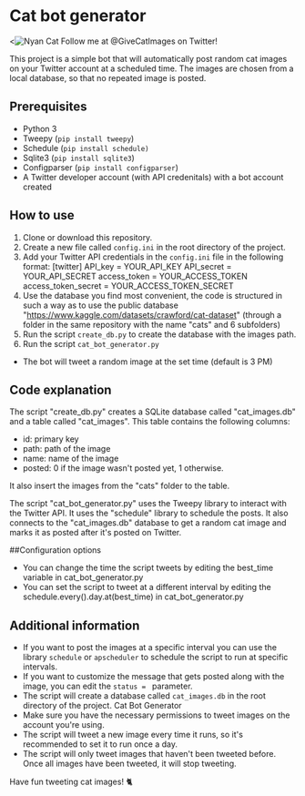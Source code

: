# Cat bot generator
<![Nyan Cat](https://media.tenor.com/zBc1XhcbTSoAAAAC/nyan-cat-rainbow.gif)
Follow me at @GiveCatImages on Twitter!

This project is a simple bot that will automatically post random cat images on your Twitter account at a scheduled time. The images are chosen from a local database, so that no repeated image is posted.

## Prerequisites
- Python 3
- Tweepy (`pip install tweepy`)
- Schedule (`pip install schedule)`
- Sqlite3 (`pip install sqlite3`)
- Configparser (`pip install configparser`)
- A Twitter developer account (with API credenitals) with a bot account created

## How to use
1. Clone or download this repository.
2. Create a new file called `config.ini` in the root directory of the project.
3. Add your Twitter API credentials in the `config.ini` file in the following format:
[twitter]
API_key = YOUR_API_KEY
API_secret = YOUR_API_SECRET
access_token = YOUR_ACCESS_TOKEN
access_token_secret = YOUR_ACCESS_TOKEN_SECRET
4. Use the database you find most convenient, the code is structured in such a way as to use the public database "https://www.kaggle.com/datasets/crawford/cat-dataset" (through a folder in the same repository with the name "cats" and 6 subfolders)
5. Run the script `create_db.py` to create the database with the images path.
6. Run the script `cat_bot_generator.py`
- The bot will tweet a random image at the set time (default is 3 PM)

## Code explanation
The script "create_db.py" creates a SQLite database called "cat_images.db" and a table called "cat_images". This table contains the following columns:
- id: primary key
- path: path of the image
- name: name of the image
- posted: 0 if the image wasn't posted yet, 1 otherwise.

It also insert the images from the "cats" folder to the table.

The script "cat_bot_generator.py" uses the Tweepy library to interact with the Twitter API. It uses the "schedule" library to schedule the posts. It also connects to the "cat_images.db" database to get a random cat image and marks it as posted after it's posted on Twitter.

##Configuration options
- You can change the time the script tweets by editing the best_time variable in cat_bot_generator.py
- You can set the script to tweet at a different interval by editing the schedule.every().day.at(best_time) in cat_bot_generator.py

## Additional information
- If you want to post the images at a specific interval you can use the library `schedule` or `apscheduler` to schedule 
the script to run at specific intervals.
- If you want to customize the message that gets posted along with the image, you can edit the `status = ` parameter.
- The script will create a database called `cat_images.db` in the root directory of the project.
Cat Bot Generator
- Make sure you have the necessary permissions to tweet images on the account you're using.
- The script will tweet a new image every time it runs, so it's recommended to set it to run once a day.
- The script will only tweet images that haven't been tweeted before. Once all images have been tweeted, it will stop tweeting.

Have fun tweeting cat images! 🐈



